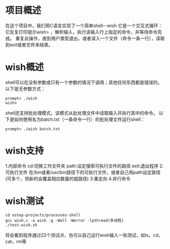# 项目概述
在这个项目中，我们用C语言实现了一个简单shell--wish
它是一个交互式循环：它反复打印提示wish> ，解析输入，执行该输入行上指定的命令，并等待命令完成。
重复此操作，直到用户类型退出，或者读入一个文件（命令一条一行），读取到exit或者文件末结束。

# wish概述
shell可以在没有参数或只有一个参数的情况下调用；其他任何东西都是错误的。
以下是无参数方式：
```
prompt> ./wish
wish> 
```
shell还支持批处理模式，该模式从批处理文件中读取输入并执行其中的命令。
以下是如何使用名为batch.txt（一条命令一行）的批处理文件运行shell：
```
prompt> ./wish batch.txt
```

# wish支持
1.内部命令
cd:切换工作文件夹 path:设定搜索可执行文件的路径 exit:退出程序
2.可执行文件
在/bin或者/usr/bin路径下的可执行文件，或者自己用path设定路径(可多个，但新的会覆盖相应数量的就路径)
3.重定向
4.并行命令

# wish测试
	cd ostep-projects/processes-shell
	gcc wish.c -o wish -g -Wall -Werror -lpthread(多线程)
	./test-wish.sh
将会看到程序通过22个测试点，也可以自己运行wish输入一些测试，如ls，cd，cat，rm等
